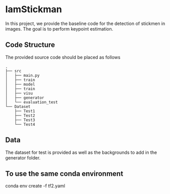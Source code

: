 # IamStickman

In this project, we provide the baseline code for the detection of stickmen in images.
The goal is to perform keypoint estimation.

## Code Structure
The provided source code should be placed as follows


```
.
├── src 
│   ├── main.py
│   ├── train
│   ├── model
│   ├── train
│   ├── visu
│   ├── generator
│   └── evaluation_test
└── Dataset
    ├── Test1
    ├── Test2
    ├── Test3
    └── Test4
```
## Data
The dataset for test is provided as well as the backgrounds to add in the generator folder.

## To use the same conda environment 
conda env create -f tf2.yaml
